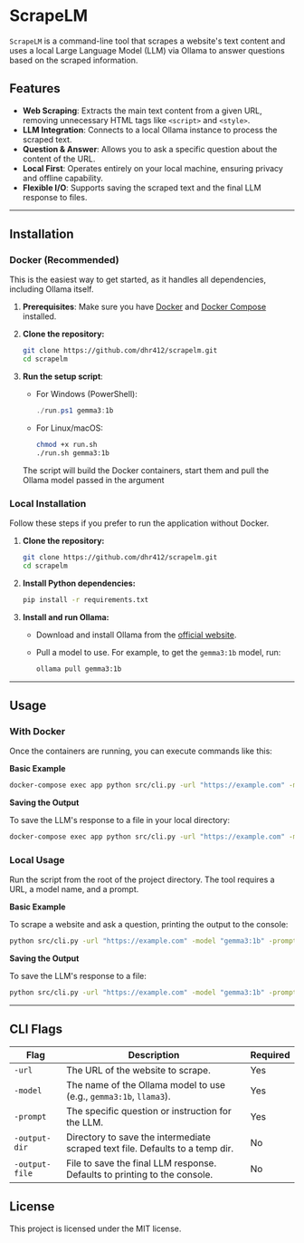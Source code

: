 # ScrapeLM

`ScrapeLM` is a command-line tool that scrapes a website's text content and uses a local Large Language Model (LLM) via Ollama to answer questions based on the scraped information.

## Features

- **Web Scraping**: Extracts the main text content from a given URL, removing unnecessary HTML tags like `<script>` and `<style>`.
- **LLM Integration**: Connects to a local Ollama instance to process the scraped text.
- **Question & Answer**: Allows you to ask a specific question about the content of the URL.
- **Local First**: Operates entirely on your local machine, ensuring privacy and offline capability.
- **Flexible I/O**: Supports saving the scraped text and the final LLM response to files.

---

## Installation

### Docker (Recommended)

This is the easiest way to get started, as it handles all dependencies, including Ollama itself.

1. **Prerequisites**: Make sure you have [Docker](https://docs.docker.com/engine/install) and [Docker Compose](https://docs.docker.com/compose/install/) installed.
2. **Clone the repository:**

    ```bash
    git clone https://github.com/dhr412/scrapelm.git
    cd scrapelm
    ```

3. **Run the setup script**:
    - For Windows (PowerShell):

      ```powershell
      ./run.ps1 gemma3:1b
      ```

    - For Linux/macOS:

      ```bash
      chmod +x run.sh
      ./run.sh gemma3:1b
      ```

    The script will build the Docker containers, start them and pull the Ollama model passed in the argument

### Local Installation

Follow these steps if you prefer to run the application without Docker.

1. **Clone the repository:**

    ```bash
    git clone https://github.com/dhr412/scrapelm.git
    cd scrapelm
    ```

2. **Install Python dependencies:**

    ```bash
    pip install -r requirements.txt
    ```

3. **Install and run Ollama:**
    - Download and install Ollama from the [official website](https://ollama.com/).
    - Pull a model to use. For example, to get the `gemma3:1b` model, run:

      ```bash
      ollama pull gemma3:1b
      ```

---

## Usage

### With Docker

Once the containers are running, you can execute commands like this:

**Basic Example**

```bash
docker-compose exec app python src/cli.py -url "https://example.com" -model "gemma3:1b" -prompt "What is this page about?"
```

**Saving the Output**

To save the LLM's response to a file in your local directory:

```bash
docker-compose exec app python src/cli.py -url "https://example.com" -model "gemma3:1b" -prompt "Summarize the main points." -output-file "summary.txt"
```

### Local Usage

Run the script from the root of the project directory. The tool requires a URL, a model name, and a prompt.

**Basic Example**

To scrape a website and ask a question, printing the output to the console:

```bash
python src/cli.py -url "https://example.com" -model "gemma3:1b" -prompt "What is this page about?"
```

**Saving the Output**

To save the LLM's response to a file:

```bash
python src/cli.py -url "https://example.com" -model "gemma3:1b" -prompt "Summarize the main points." -output-file "summary.txt"
```

---

## CLI Flags

| Flag            | Description                                                                 | Required |
|-----------------|-----------------------------------------------------------------------------|----------|
| `-url`          | The URL of the website to scrape.                                           | Yes      |
| `-model`        | The name of the Ollama model to use (e.g., `gemma3:1b`, `llama3`).               | Yes      |
| `-prompt`       | The specific question or instruction for the LLM.                           | Yes      |
| `-output-dir`   | Directory to save the intermediate scraped text file. Defaults to a temp dir. | No       |
| `-output-file`  | File to save the final LLM response. Defaults to printing to the console.   | No       |

## License

This project is licensed under the MIT license.
